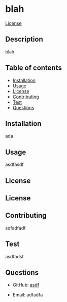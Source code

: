 # blah

  [License](https://img.shields.io/badge/license-adfa)
  ## Description
  blah
  ## Table of contents
  - [Installation](#Installation)
  - [Usage](#Usage)
  - [License](#License)
  - [Contributing](#Contributing)
  - [Test](#Test) 
  - [Questions](#Questions)
  ## Installation
  ada
  ## Usage
  asdfasdf
  ## License
  ## License
  ## Contributing
  sdfadfadf
  ## Test
  asdfadsf
  ## Questions
  - GitHub: [asdf](https://github.com/asdf)

  - Email: adfadfa

